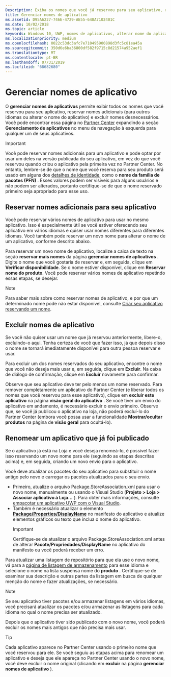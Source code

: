 ```yaml
---
Description: Exiba os nomes que você já reservou para seu aplicativo, reserve nomes adicionais (para outros idiomas ou para alterar o nome do aplicativo) e exclua nomes reservados de que você não precisa mais.
title: Gerenciar nomes de aplicativo
ms.assetid: D95A6227-746E-4729-AE55-648A7102401C
ms.date: 10/02/2018
ms.topic: article
keywords: Windows 10, UWP, nomes de aplicativos, alterar nome do aplicativo, atualizar nome do aplicativo, nome do jogo, nome do produto
ms.localizationpriority: medium
ms.openlocfilehash: 0022c53dc3afc7e710495900898d3fc5c81ea45a
ms.sourcegitcommit: 350d6e6ba36800df582f9715c8d21574a952aef1
ms.translationtype: MT
ms.contentlocale: pt-BR
ms.lasthandoff: 07/31/2019
ms.locfileid: "68682680"
---
```

# <a name="manage-app-names"></a>Gerenciar nomes de aplicativo

O **gerenciar nomes de aplicativos** permite exibir todos os nomes que você reservou para seu aplicativo, reservar nomes adicionais (para outros idiomas ou alterar o nome do aplicativo) e excluir nomes desnecessários. Você pode encontrar essa página no [Partner Center](https://partner.microsoft.com/dashboard) expandindo a seção **Gerenciamento de aplicativos** no menu de navegação à esquerda para qualquer um de seus aplicativos.

> [!IMPORTANT]
> Você pode reservar nomes adicionais para um aplicativo e pode optar por usar um deles na versão publicada do seu aplicativo, em vez do que você reservou quando criou o aplicativo pela primeira vez no Partner Center. No entanto, lembre-se de que o nome que você reserva para seu produto será usado em alguns dos [detalhes de identidade](view-app-identity-details.md), como o **nome da família de pacotes (PFN)** . Esses valores podem ser visíveis para alguns usuários e não podem ser alterados, portanto certifique-se de que o nome reservado primeiro seja apropriado para esse uso.


## <a name="reserve-additional-names-for-your-app"></a>Reservar nomes adicionais para seu aplicativo

Você pode reservar vários nomes de aplicativo para usar no mesmo aplicativo. Isso é especialmente útil se você estiver oferecendo seu aplicativo em vários idiomas e quiser usar nomes diferentes para diferentes idiomas. Você também pode reservar um novo nome para alterar o nome de um aplicativo, conforme descrito abaixo.

Para reservar um novo nome de aplicativo, localize a caixa de texto na seção **reservar mais nomes** da página **gerenciar nomes de aplicativos** . Digite o nome que você gostaria de reservar e, em seguida, clique em **Verificar disponibilidade**. Se o nome estiver disponível, clique em **Reservar nome do produto**. Você pode reservar vários nomes de aplicativo repetindo essas etapas, se desejar.

> [!NOTE]
> Para saber mais sobre como reservar nomes de aplicativo, e por que um determinado nome pode não estar disponível, consulte [Criar seu aplicativo reservando um nome](create-your-app-by-reserving-a-name.md).


## <a name="delete-app-names"></a>Excluir nomes de aplicativo

Se você não quiser usar um nome que já reservou anteriormente, libere-o, excluindo-o aqui. Tenha certeza de você que fazer isso, já que depois disso o nome se tornará imediatamente disponível para outra pessoa reservar e usar.

Para excluir um dos nomes reservados do seu aplicativo, encontre o nome que você não deseja mais usar e, em seguida, clique em **Excluir**. Na caixa de diálogo de confirmação, clique em **Excluir** novamente para confirmar.

Observe que seu aplicativo deve ter pelo menos um nome reservado. Para remover completamente um aplicativo do Partner Center (e liberar todos os nomes que você reservou para esse aplicativo), clique em **excluir este aplicativo** na página **visão geral do aplicativo** . Se você tiver um envio do aplicativo em andamento, é necessário excluir o envio primeiro. Observe que, se você já publicou o aplicativo na loja, não poderá excluí-lo do Partner Center (embora você possa usar a funcionalidade **Mostrar/ocultar produtos** na página de **visão geral** para ocultá-lo). 


## <a name="rename-an-app-that-has-already-been-published"></a>Renomear um aplicativo que já foi publicado

Se o aplicativo já está na Loja e você deseja renomeá-lo, é possível fazer isso reservando um novo nome para ele (seguindo as etapas descritas acima) e, em seguida, criando um novo envio para o aplicativo. 

Você deve atualizar os pacotes do seu aplicativo para substituir o nome antigo pelo novo e carregar os pacotes atualizados para o seu envio.
- Primeiro, atualize o arquivo Package.StoreAssociation.xml para usar o novo nome, manualmente ou usando o Visual Studio (**Projeto > Loja > Associar aplicativo à Loja...** ). Para obter mais informações, consulte [empacotar um aplicativo UWP com o Visual Studio](/windows/msix/package/packaging-uwp-apps).
- Também é necessário atualizar o elemento [**Package/Properties/DisplayName**](https://docs.microsoft.com/uwp/schemas/appxpackage/uapmanifestschema/element-displayname) no manifesto do aplicativo e atualize elementos gráficos ou texto que inclua o nome do aplicativo. 
  > [!IMPORTANT]
  > Certifique-se de atualizar o arquivo Package.StoreAssociation.xml antes de alterar **Pacote/Propriedades/DisplayName** no aplicativo do manifesto ou você poderá receber um erro.

Para atualizar uma listagem de repositório para que ela use o novo nome, vá para a [página de listagem de armazenamento](create-app-store-listings.md) para esse idioma e selecione o nome na lista suspensa nome do **produto** . Certifique-se de examinar sua descrição e outras partes da listagem em busca de qualquer menção do nome e fazer atualizações, se necessário.

> [!NOTE]
> Se seu aplicativo tiver pacotes e/ou armazenar listagens em vários idiomas, você precisará atualizar os pacotes e/ou armazenar as listagens para cada idioma no qual o nome precisa ser atualizado.

Depois que o aplicativo tiver sido publicado com o novo nome, você poderá excluir os nomes mais antigos que não precisa mais usar.

> [!TIP]
> Cada aplicativo aparece no Partner Center usando o primeiro nome que você reservou para ele. Se você seguiu as etapas acima para renomear um aplicativo e deseja que ele apareça no Partner Center usando o novo nome, você deve excluir o nome original (clicando em **excluir** na página **gerenciar nomes de aplicativo** ). 

 

 





